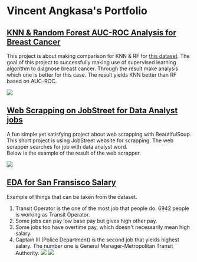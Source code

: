 # Vincent Angkasa's Portfolio

## [KNN & Random Forest AUC-ROC Analysis for Breast Cancer](https://github.com/SaltyKNIGHT/portfolio-roc-aoc-knn-random-forest-comparison)

<!--<div style = "text-align: justify; text-justify: inter-word;">
  This project is about making comparison for KNN & RF for [this dataset](https://www.kaggle.com/datasets/uciml/breast-cancer-wisconsin-data).
  The goal of this project to successfully making use of supervised learning algorithm to diagnose breast cancer.
  Through the result make analysis which one is better for this case.
  The result yields KNN better than RF based on AUC-ROC.
</div>-->
This project is about making comparison for KNN & RF for [this dataset](https://www.kaggle.com/datasets/uciml/breast-cancer-wisconsin-data).
The goal of this project to successfully making use of supervised learning algorithm to diagnose breast cancer.
Through the result make analysis which one is better for this case.
The result yields KNN better than RF based on AUC-ROC.<br>
<!--
![](https://i.imgur.com/AYbBEnN.png)
-->
![](https://i.imgur.com/diaRsWp.png)

## [Web Scrapping on JobStreet for Data Analyst jobs](https://github.com/SaltyKNIGHT/portfolio-web-scrapping-jobstreet-data-analyst-only-id)

A fun simple yet satisfying project about web scrapping with BeautifulSoup.
This short project is using JobStreet website for scrapping. The web scrapper searches for job with data analyst word.<br>
Below is the example of the result of the web scrapper.
<!--
![](https://i.imgur.com/fIDaq2y.png)
-->
![](https://i.imgur.com/nrIZjGy.png)

## [EDA for San Fransisco Salary]()
<!--
![](https://i.imgur.com/iiwqCQU.png)
-->
Example of things that can be taken from the dataset.
1. Transit Operator is the one of the most job that people do. 6942 people is working as Transit Operator.
2. Some jobs can pay low base pay but gives high other pay.
3. Some jobs too have overtime pay, which doesn't necessarily mean high salary.
4. Captain III (Police Department) is the second job that yields highest salary. The number one is General Manager-Metropolitan Transit Authority.
![](https://i.imgur.com/ugtSDSN.png)
![](https://i.imgur.com/qSG2gIy.jpg)
